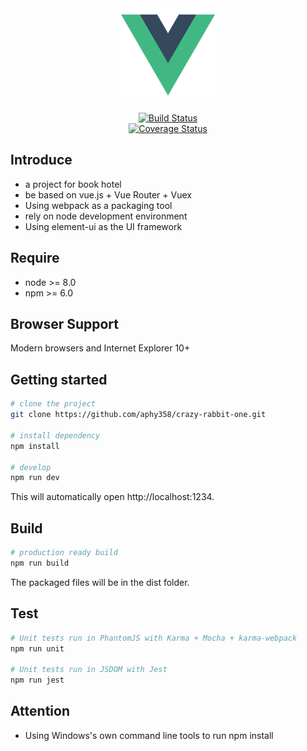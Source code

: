 <div align=center>
	<img src="/src/assets/logo.png" width="150" height="150" alt=""/>
</div>


[<center>![Build Status](https://travis-ci.org/aphy358/crazy-rabbit-one.svg?branch=master)</center>](https://travis-ci.org/aphy358/crazy-rabbit-one) [<center>![Coverage Status](https://coveralls.io/repos/github/aphy358/crazy-rabbit-one/badge.svg)</center>](https://coveralls.io/github/aphy358/crazy-rabbit-one)



## Introduce
* a project for book hotel
* be based on vue.js + Vue Router + Vuex
* Using webpack as a packaging tool
* rely on node development environment
* Using element-ui as the UI framework

## Require
* node >= 8.0
* npm >= 6.0

## Browser Support
Modern browsers and Internet Explorer 10+

## Getting started

```bash
# clone the project
git clone https://github.com/aphy358/crazy-rabbit-one.git

# install dependency
npm install

# develop
npm run dev
```

This will automatically open http://localhost:1234.

## Build
```bash
# production ready build
npm run build
```

The packaged files will be in the dist folder.

## Test
```bash
# Unit tests run in PhantomJS with Karma + Mocha + karma-webpack
npm run unit

# Unit tests run in JSDOM with Jest
npm run jest
```

## Attention
* Using Windows's own command line tools to run npm install